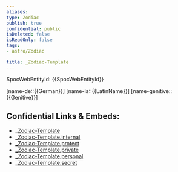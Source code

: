 ```yaml
---
aliases: 
type: Zodiac
publish: true
confidential: public
isDeleted: false
isReadOnly: false
tags:
- astro/Zodiac

title: _Zodiac-Template
---
```

SpocWebEntityId: {{SpocWebEntityId}}

[name-de::{{German}}]
[name-la::{{LatinName}}]
[name-genitive::{{Genitive}}]


## Confidential Links & Embeds: 
- [_Zodiac-Template](../../../_public/astro/Zodiac/_Zodiac-Template.md) 
- [_Zodiac-Template.internal](../../../_internal/astro/Zodiac/_Zodiac-Template.internal.md) 
- [_Zodiac-Template.protect](../../../_protect/astro/Zodiac/_Zodiac-Template.protect.md) 
- [_Zodiac-Template.private](../../../_private/astro/Zodiac/_Zodiac-Template.private.md) 
- [_Zodiac-Template.personal](../../../_personal/astro/Zodiac/_Zodiac-Template.personal.md) 
- [_Zodiac-Template.secret](../../../_secret/astro/Zodiac/_Zodiac-Template.secret.md) 
